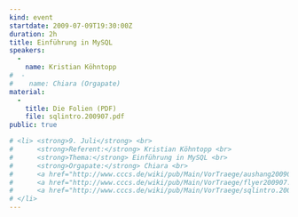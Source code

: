 ```yaml
---
kind: event
startdate: 2009-07-09T19:30:00Z
duration: 2h
title: Einführung in MySQL
speakers:
  -
    name: Kristian Köhntopp
#  -
#    name: Chiara (Orgapate)
material:
  -
    title: Die Folien (PDF)
    file: sqlintro.200907.pdf
public: true

# <li> <strong>9. Juli</strong> <br>
#      <strong>Referent:</strong> Kristian Köhntopp <br>
#      <strong>Thema:</strong> Einführung in MySQL <br>
#      <strong>Orgapate:</strong> Chiara <br>
#      <a href="http://www.cccs.de/wiki/pub/Main/VorTraege/aushang200907.pdf" target="_top">Aushang 07/2009</a> <br>
#      <a href="http://www.cccs.de/wiki/pub/Main/VorTraege/flyer200907.pdf" target="_top">Flyer 07/2009</a> <br>
#      <a href="http://www.cccs.de/wiki/pub/Main/VorTraege/sqlintro.200907.pdf" target="_top">Präsentation Einführung in SQL</a>
# </li>
---
```

